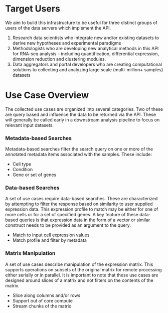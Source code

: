 # Target Users

We aim to build this infrastructure to be useful for three distinct groups of users of the data servers which implement the API.
1.	Research data scientists who integrate new and/or existing datasets to derive new hypotheses and experimental paradigms
2.	Methodologists who are developing new analytical methods in this API for RNA-seq analysis – including quantification, differential expression, dimension reduction and clustering modules.
3.	Data aggregators and portal developers who are creating computational solutions to collecting and analyzing large scale (multi-million+ samples) datasets

# Use Case Overview

The collected use cases are organized into several categories.  Two of these are query based and influence the data to be returned via the API.  These will generally be called early in a downstream analysis pipeline to focus on relevant input datasets.

### Metadata-based Searches

Metadata-based searches filter the search query on one or more of the annotated metadata items associated with the samples.  These include:

* Cell type
* Condition
* Gene or set of genes

### Data-based Searches

A set of use cases require data-based searches.  These are characterized by attempting to filter the response based on similarity to user supplied expression data.  This expression profile to match may be either for one of more cells or for a set of specified genes.  A key feature of these data-based queries is that expression data in the form of a vector or similar construct needs to be provided as an argument to the query.

* Match to input cell expression values
* Match profile and filter by metadata

### Matrix Manipulation

A set of use cases describe manipulation of the expression matrix.  This supports operations on subsets of the original matrix for remote processing either serially or in parallel.  It is important to note that these use cases are designed around slices of a matrix and not filters on the contents of the matrix.

* Slice along columns and/or rows
* Support out of core compute
* Stream chunks of the matrix
